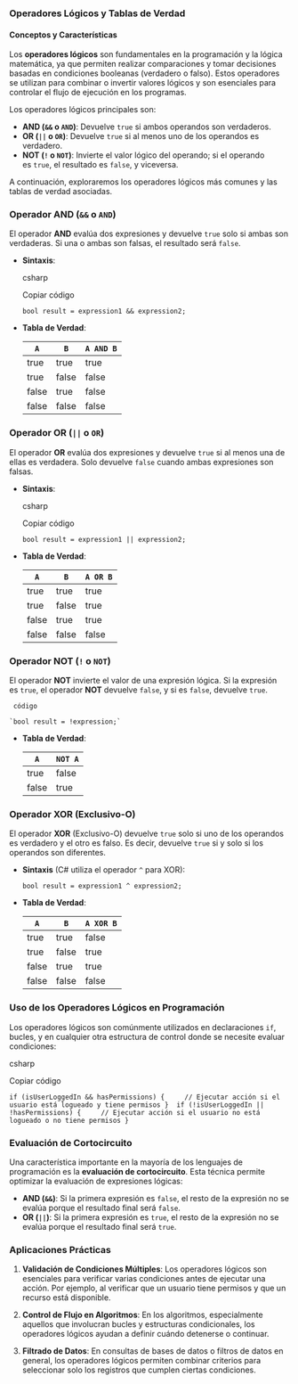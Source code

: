 ### Operadores Lógicos y Tablas de Verdad

#### **Conceptos y Características**

Los **operadores lógicos** son fundamentales en la programación y la lógica matemática, ya que permiten realizar comparaciones y tomar decisiones basadas en condiciones booleanas (verdadero o falso). Estos operadores se utilizan para combinar o invertir valores lógicos y son esenciales para controlar el flujo de ejecución en los programas.

Los operadores lógicos principales son:

- **AND (`&&` o `AND`)**: Devuelve `true` si ambos operandos son verdaderos.
- **OR (`||` o `OR`)**: Devuelve `true` si al menos uno de los operandos es verdadero.
- **NOT (`!` o `NOT`)**: Invierte el valor lógico del operando; si el operando es `true`, el resultado es `false`, y viceversa.

A continuación, exploraremos los operadores lógicos más comunes y las tablas de verdad asociadas.

### **Operador AND (`&&` o `AND`)**

El operador **AND** evalúa dos expresiones y devuelve `true` solo si ambas son verdaderas. Si una o ambas son falsas, el resultado será `false`.

- **Sintaxis**:
    
    csharp
    
    Copiar código
    
    `bool result = expression1 && expression2;`
    
- **Tabla de Verdad**:
    
    |`A`|`B`|`A AND B`|
    |---|---|---|
    |true|true|true|
    |true|false|false|
    |false|true|false|
    |false|false|false|
    

### **Operador OR (`||` o `OR`)**

El operador **OR** evalúa dos expresiones y devuelve `true` si al menos una de ellas es verdadera. Solo devuelve `false` cuando ambas expresiones son falsas.

- **Sintaxis**:
    
    csharp
    
    Copiar código
    
    `bool result = expression1 || expression2;`
    
- **Tabla de Verdad**:
    
    |`A`|`B`|`A OR B`|
    |---|---|---|
    |true|true|true|
    |true|false|true|
    |false|true|true|
    |false|false|false|
    

### **Operador NOT (`!` o `NOT`)**

El operador **NOT** invierte el valor de una expresión lógica. Si la expresión es `true`, el operador **NOT** devuelve `false`, y si es `false`, devuelve `true`.


    
     código
    
    `bool result = !expression;`
    
- **Tabla de Verdad**:
    
    |`A`|`NOT A`|
    |---|---|
    |true|false|
    |false|true|
    

### **Operador XOR (Exclusivo-O)**

El operador **XOR** (Exclusivo-O) devuelve `true` solo si uno de los operandos es verdadero y el otro es falso. Es decir, devuelve `true` si y solo si los operandos son diferentes.

- **Sintaxis** (C# utiliza el operador `^` para XOR):
    
    `bool result = expression1 ^ expression2;`
    
- **Tabla de Verdad**:
    
    |`A`|`B`|`A XOR B`|
    |---|---|---|
    |true|true|false|
    |true|false|true|
    |false|true|true|
    |false|false|false|
    

### **Uso de los Operadores Lógicos en Programación**

Los operadores lógicos son comúnmente utilizados en declaraciones `if`, bucles, y en cualquier otra estructura de control donde se necesite evaluar condiciones:

csharp

Copiar código

`if (isUserLoggedIn && hasPermissions) {     // Ejecutar acción si el usuario está logueado y tiene permisos }  if (!isUserLoggedIn || !hasPermissions) {     // Ejecutar acción si el usuario no está logueado o no tiene permisos }`

### **Evaluación de Cortocircuito**

Una característica importante en la mayoría de los lenguajes de programación es la **evaluación de cortocircuito**. Esta técnica permite optimizar la evaluación de expresiones lógicas:

- **AND (`&&`)**: Si la primera expresión es `false`, el resto de la expresión no se evalúa porque el resultado final será `false`.
- **OR (`||`)**: Si la primera expresión es `true`, el resto de la expresión no se evalúa porque el resultado final será `true`.

### **Aplicaciones Prácticas**

1. **Validación de Condiciones Múltiples**: Los operadores lógicos son esenciales para verificar varias condiciones antes de ejecutar una acción. Por ejemplo, al verificar que un usuario tiene permisos y que un recurso está disponible.
    
2. **Control de Flujo en Algoritmos**: En los algoritmos, especialmente aquellos que involucran bucles y estructuras condicionales, los operadores lógicos ayudan a definir cuándo detenerse o continuar.
    
3. **Filtrado de Datos**: En consultas de bases de datos o filtros de datos en general, los operadores lógicos permiten combinar criterios para seleccionar solo los registros que cumplen ciertas condiciones.
